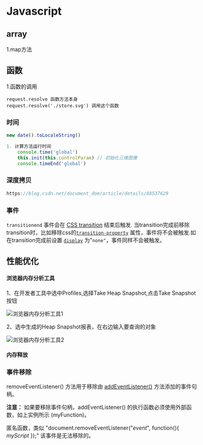 # Javascript

## array

1.map方法



## 函数

1.函数的调用

```
request.resolve 函数方法本身
request.resolve('./store.svg') 调用这个函数
```


### 时间

```javascript
new date().toLocaleString() 
```

```javascript
1. 计算方法运行时间
    console.time('global')
    this.init(this.controlParam) // 初始化三维图像
    console.timeEnd('global')
```





### 深度拷贝

```javascript
https://blog.csdn.net/document_dom/article/details/88537629
```



### 事件

`transitionend` 事件会在 [CSS transition](https://developer.mozilla.org/en-US/docs/CSS/Using_CSS_transitions) 结束后触发. 当transition完成前移除transition时，比如移除css的[`transition-property`](https://developer.mozilla.org/zh-CN/docs/Web/CSS/transition-property) 属性，事件将不会被触发.如在transition完成前设置  [`display`](https://developer.mozilla.org/zh-CN/docs/Web/CSS/display) 为"`none"`，事件同样不会被触发。



## 性能优化

#### 浏览器内存分析工具

1、在开发者工具中选中Profiles,选择Take Heap Snapshot,点击Take Snapshot按钮

![浏览器内存分析工具1](C:\Users\wsco\Desktop\好好学习，天天向上\心得体会\javascript\图片\浏览器内存分析工具1.png)

2、选中生成的Heap Snapshot报表，在右边输入要查询的对象

![浏览器内存分析工具2](C:\Users\wsco\Desktop\好好学习，天天向上\心得体会\javascript\图片\浏览器内存分析工具2.png)

#### 内存释放



### 事件移除

removeEventListener() 方法用于移除由 [addEventListener()](https://www.runoob.com/jsref/met-element-addeventlistener.html) 方法添加的事件句柄。

**注意：** 如果要移除事件句柄，addEventListener() 的执行函数必须使用外部函数，如上实例所示 (myFunction)。

匿名函数，类似 "document.removeEventListener("*event*", function(){ *myScript* });" 该事件是无法移除的。

